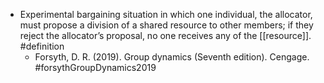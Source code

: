 - Experimental bargaining situation in which one individual, the allocator, must propose a division of a shared resource to other members; if they reject the allocator’s proposal, no one receives any of the [[resource]]. #definition
	- Forsyth, D. R. (2019). Group dynamics (Seventh edition). Cengage. #forsythGroupDynamics2019